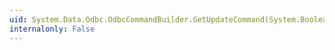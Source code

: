 ```yaml
---
uid: System.Data.Odbc.OdbcCommandBuilder.GetUpdateCommand(System.Boolean)
internalonly: False
---
```

